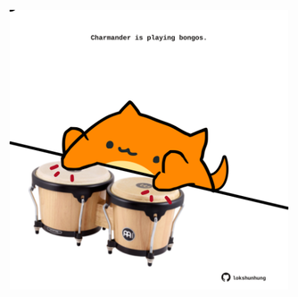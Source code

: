 <!-- built at 07/12/2023, 18:00:38 UTC -->
<p align="center">
  <img width="500" height="500" src="./ReadmeImage.svg">
</p>
